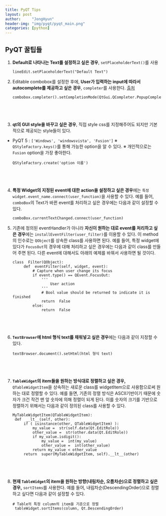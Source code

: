 ```yaml
---
title: PyQT Tips
layout: post
author:     "JongHyun"
header-img: "img/pyqt/pyqt_main.png"
categories: [python]
---
```


## PyQT 꿀팁들

1. **Default로 나타나는 Text를 설정하고 싶은 경우**, `setPlaceholderText()`를 사용
    <pre><code class="language-python">lineEdit.setPlaceholderText("Default Text")</code></pre>

2. Editable combobox를 설정한 후에, **User가 입력하는 input에 따라서 autocomplete를 제공하고 싶은 경우**, `completer`를 사용한다. [출처](https://stackoverflow.com/questions/22125933/how-to-create-autocomplete-combobox-in-pyqt4)
    <pre><code class="language-python">combobox.completer().setCompletionMode(QtGui.QCompleter.PopupCompletion)  
</code></pre>

3. **qt의 GUI style을 바꾸고 싶은 경우**, 직접 style css를 지정해주어도 되지만 기본적으로 제공되는 style들이 있다.
- PyQT 5 : `['Windows', 'windowsvista', 'Fusion']`
    ※ `QStyleFactory.keys()`를 통해 가능한 option을 알 수 있다.
    ※ 개인적으로는 `Fusion` option을 가장 좋아한다.
    <pre><code class="language-python">QStyleFactory.create('option 이름')  
</code></pre>

4. **특정 Widget의 지정된 event에 대한 action을 설정하고 싶은 경우**에는 `특정widget.event_name.connect(user_function)`을 사용할 수 있다.
    예를 들어, `comboBox`의 Text가 바뀐 event를 처리하고 싶은 경우에는 다음과 같이 설정할 수 있다.
    <pre><code class="language-python">comboBox.currentTextChanged.connect(user_function)</code></pre>

5. 기존에 정의된 eventHandler가 아니라 **자신이 원하는 대로 event를 처리하고 싶은 경우**에는 `installEventFilter(user_filter)`를 이용할 수 있다. 이 method의 인수로는 `QObject`를 상속한 class를 사용하면 된다. 
    예를 들어, 특정 widget에 있다가 `FocusOut`의 경우에 대해 처리하고 싶은 경우에는 다음과 같이 class를 만들어 주면 된다. 다른 event에 대해서도 아래의 예제를 바꿔서 사용하면 될 것이다.
    <pre><code class="language-python">class  Filter(QObject):
        def  eventFilter(self, widget, event):
            # Capture when user change its focus
            if event.type() == QEvent.FocusOut:
                '''
                    User action
                '''
                # Bool value should be returned to indicate it is finished
                return  False 
            else:
                return  False  
</code></pre>

6. **`TextBrowser`에 html 형식 text를 채워넣고 싶은 경우**에는 다음과 같이 지정할 수 있다.
    <pre><code class="language-python">textBrowser.document().setHtml(html 형식 text)
</code></pre>

7. **`TableWidget`의 item들을 원하는 방식대로 정렬하고 싶은 경우,** `QTableWidgetItem`을 상속하는 새로운 class를 widgetItem으로 사용함으로써 원하는 대로 정렬할 수 있다. 
    예를 들면, 기존의 정렬 방식은 ASCII기반이기 때문에 숫자가 크건 작건 맨 앞 숫자에 의해 정렬이 되게 된다. 이를 숫자의 크기를 기반으로 정렬하기 위해서는 다음과 같이 정의된 class를 사용할 수 있다.
    <pre><code class="language-python">MyTableWidgetItem(QTableWidgetItem):
    def  __lt__(self, other):   
        if ( isinstance(other, QTableWidgetItem) ):
            my_value =  str(self.data(Qt.EditRole))
            other_value =  str(other.data(Qt.EditRole))
            if my_value.isdigit():
                my_value =  int(my_value)
                other_value =  int(other_value)
            return my_value < other_value
        return  super(MyTableWidgetItem, self).__lt__(other)
</code></pre>

8. **현재 `TableWidget`의 item을 원하는 방향(내림차순, 오름차순)으로 정렬하고 싶은 경우,** `sortItems`를 사용한다.
    예를 들어, 내림차순(DescendingOrder)으로 정렬하고 싶다면 다음과 같이 설정할 수 있다.
    <pre><code class="language-python"># Table의 특정 column의 item을 기준으로 정렬 
    tableWidget.sortItems(column, Qt.DescendingOrder)</code></pre>



<style>
    .post-heading h1, .post-heading span, #bs-example-navbar-collapse-1 a, .navbar-custom .navbar-brand{
        color:black;
    }
    div>ol>li{
        margin-top:40px;
    }
</style>
